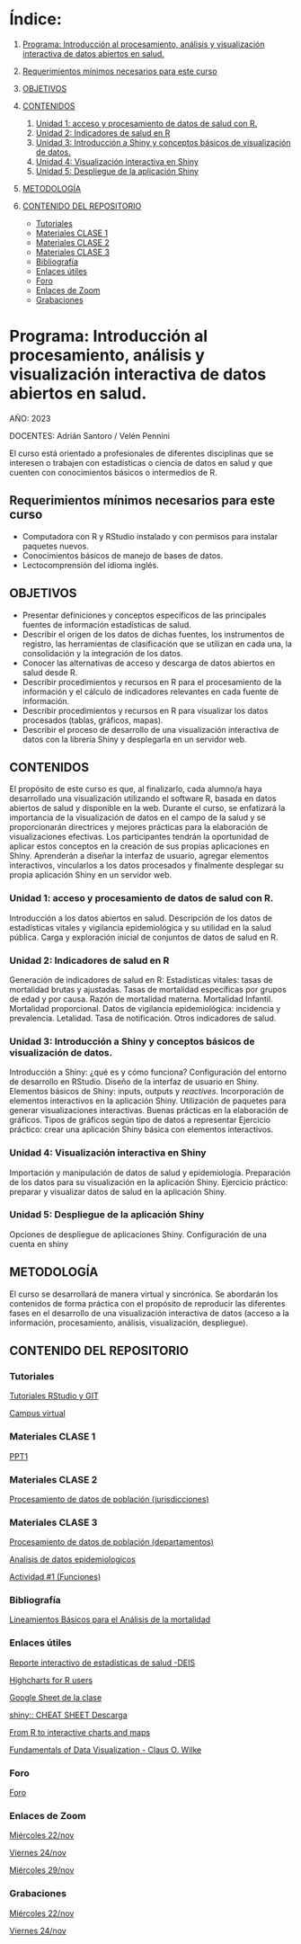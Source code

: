<!-- Índice -->
# **Índice:**

1. [Programa: Introducción al procesamiento, análisis y visualización interactiva de datos abiertos en salud.](#programa-introducción-al-procesamiento-análisis-y-visualización-interactiva-de-datos-abiertos-en-salud)
2. [Requerimientos mínimos necesarios para este curso](#requerimientos-m%C3%ADnimos-necesarios-para-este-curso)
3. [OBJETIVOS](#objetivos)
4. [CONTENIDOS](#contenidos)
    1. [Unidad 1: acceso y procesamiento de datos de salud con R.](#unidad-1-acceso-y-procesamiento-de-datos-de-salud-con-r)
    2. [Unidad 2: Indicadores de salud en R](#unidad-2-indicadores-de-salud-en-r)
    3. [Unidad 3: Introducción a Shiny y conceptos básicos de visualización de datos.](#unidad-3-introducción-a-shiny-y-conceptos-básicos-de-visualización-de-datos)
    4. [Unidad 4: Visualización interactiva en Shiny](#unidad-4-visualización-interactiva-en-shiny)
    5. [Unidad 5: Despliegue de la aplicación Shiny](#unidad-5-despliegue-de-la-aplicación-shiny)
     
5. [METODOLOGÍA](#metodología)
      
6. [CONTENIDO DEL REPOSITORIO](#contenido-del-repositorio)
    - [Tutoriales](#tutoriales)
    - [Materiales CLASE 1](#materiales-clase-1)
    - [Materiales CLASE 2](#materiales-clase-2)
    - [Materiales CLASE 3](#materiales-clase-3)
    - [Bibliografía](#bibliografía)
    - [Enlaces útiles](#enlaces-útiles)
    - [Foro](#foro)
    - [Enlaces de Zoom](#enlaces-de-zoom)
    - [Grabaciones](#grabaciones)
   

<!-- Contenido -->

# **Programa: Introducción al procesamiento, análisis y visualización interactiva de datos abiertos en salud.**

AÑO: 2023

DOCENTES: Adrián Santoro / Velén Pennini

El curso está orientado a profesionales de diferentes disciplinas que se interesen o trabajen con estadísticas o ciencia de datos en salud y que cuenten con conocimientos básicos o intermedios de R.

## Requerimientos mínimos necesarios para este curso 

- Computadora con R y RStudio instalado y con permisos para instalar paquetes nuevos.
- Conocimientos básicos de manejo de bases de datos.
- Lectocomprensión del idioma inglés.


## **OBJETIVOS**

- Presentar definiciones y conceptos específicos de las principales fuentes de información estadísticas de salud.
- Describir el origen de los datos de dichas fuentes, los instrumentos de registro, las herramientas de clasificación que se utilizan en cada una, la consolidación y la integración de los datos.
- Conocer las alternativas de acceso y descarga de datos abiertos en salud desde R.
- Describir procedimientos y recursos en R para el procesamiento de la información y el cálculo de indicadores relevantes en cada fuente de información.
- Describir procedimientos y recursos en R para visualizar los datos procesados (tablas, gráficos, mapas).
- Describir el proceso de desarrollo de una visualización interactiva de datos con la librería Shiny y desplegarla en un servidor web.


## **CONTENIDOS** 

El propósito de este curso es que, al finalizarlo, cada alumno/a haya desarrollado una visualización utilizando el software R, basada en datos abiertos de salud y disponible en la web. Durante el curso, se enfatizará la importancia de la visualización de datos en el campo de la salud y se proporcionarán directrices y mejores prácticas para la elaboración de visualizaciones efectivas. Los participantes tendrán la oportunidad de aplicar estos conceptos en la creación de sus propias aplicaciones en Shiny. Aprenderán a diseñar la interfaz de usuario, agregar elementos interactivos, vincularlos a los datos procesados y finalmente desplegar su propia aplicación Shiny en un servidor web.

### Unidad 1: acceso y procesamiento de datos de salud con R. 

Introducción a los datos abiertos en salud. Descripción de los datos de estadísticas vitales y vigilancia epidemiológica y su utilidad en la salud pública. Carga y exploración inicial de conjuntos de datos de salud en R.

### Unidad 2: Indicadores de salud en R 

Generación de indicadores de salud en R: Estadísticas vitales: tasas de mortalidad brutas y ajustadas. Tasas de mortalidad específicas por grupos de edad y por causa. Razón de mortalidad materna. Mortalidad Infantil. Mortalidad proporcional. Datos de vigilancia epidemiológica: incidencia y prevalencia. Letalidad. Tasa de notificación. Otros indicadores de salud.

### Unidad 3: Introducción a Shiny y conceptos básicos de visualización de datos. 

Introducción a Shiny: ¿qué es y cómo funciona? Configuración del entorno de desarrollo en RStudio. Diseño de la interfaz de usuario en Shiny. Elementos básicos de Shiny: inputs, outputs y _reactives_. Incorporación de elementos interactivos en la aplicación Shiny. Utilización de paquetes para generar visualizaciones interactivas.  Buenas prácticas en la elaboración de gráficos. Tipos de gráficos según tipo de datos a representar  Ejercicio práctico: crear una aplicación Shiny básica con elementos interactivos.

### Unidad 4: Visualización interactiva en Shiny 

Importación y manipulación de datos de salud y epidemiología. Preparación de los datos para su visualización en la aplicación Shiny. Ejercicio práctico: preparar y visualizar datos de salud en la aplicación Shiny.

### Unidad 5: Despliegue de la aplicación Shiny 

Opciones de despliegue de aplicaciones Shiny. Configuración de una cuenta en shiny



## **METODOLOGÍA**
El curso se desarrollará de manera virtual y sincrónica. Se abordarán los contenidos de forma práctica con el propósito de reproducir las diferentes fases en el desarrollo de una visualización interactiva de datos (acceso a la información, procesamiento, análisis, visualización, despliegue).


<!--
## **REQUISITOS PARA LA APROBACIÓN DE LA MATERIA**

### EVALUACIÓN
Para la aprobación de la asignatura es necesario cumplimentar el 80% de asistencia a las actividades sincrónicas, tener aprobados todos los Trabajos Prácticos y una evaluación final.
### ASISTENCIA A CLASES
El alumno debe cumplimentar el 80% de asistencia a las clases teóricas.

-->

## **CONTENIDO DEL REPOSITORIO**

### Tutoriales

[Tutoriales RStudio y GIT](https://agsantoro.github.io/untref2023/RMD/RMD002Tutorial/Tutorial1.html)

[Campus virtual](https://presenciales.untref.edu.ar/acceso.cgi)

### Materiales CLASE 1
[PPT1](https://agsantoro.github.io/untref2023/PPT/ppt1.html)
<!-- 
[PPT2](https://agsantoro.github.io/untref2023/PPT/ppt2.html) 
-->


### Materiales CLASE 2
[Procesamiento de datos de población (jurisdicciones)](https://agsantoro.github.io/untref2023/RMD/RMD001_Poblacion/01_ProyeccionesDePoblacion.html)


### Materiales CLASE 3
[Procesamiento de datos de población (departamentos)](https://agsantoro.github.io/VisualizacionDatos2023/RMD/RMD004_Deptos/03_ProyeccionesDepartamentos.html)

[Analisis de datos epidemiologicos](https://agsantoro.github.io/VisualizacionDatos2023/RMD/RMD003_Analisis/analisis_snvs.html)

[Actividad #1 (Funciones)](https://agsantoro.github.io/VisualizacionDatos2023/Actividades/act1.html)

<!--
### Materiales CLASE 4

[Procesamiento de datos de mortalidad y cálculo de tasas en lote](https://agsantoro.github.io/VisualizacionDatos2023/RMD/RMD005_Tasas/RMD005_tasas.html)

[PPT3](https://agsantoro.github.io/untref2023/PPT/ppt3.html)

[Practica en shiny 1](https://agsantoro.github.io/untref2023/RMD/RMD006_Practica1/practica_1.html)

[Grabación clase 4](https://drive.google.com/file/d/13t-PJ7m14ewaOJKyMTA7cFNkvIbIMM69/view)

### Materiales CLASE 5

[Tutorial despliegue ShinnyApps](https://agsantoro.github.io/untref2023/RMD/RMD002Tutorial/Tutorial2.html)

[Grabación clase 5](https://drive.google.com/file/d/1CRTpq6H-lcKGLGDsKj-KwNzTNDdxz6Qe/view)

### Materiales CLASE 6

[Grabación clase 6 (parte 1)](https://drive.google.com/file/d/1DameceF-oeyvqnDX75WfPaid3huEZKG8/view)

[Grabación clase 6 (parte 2)](https://drive.google.com/file/d/1wjGSE1L8k4DvevYg4JQ1NtWQshGEVszI/view)
-->

### Bibliografía

[Lineamientos Básicos para el Análisis de la mortalidad](https://iris.paho.org/bitstream/handle/10665.2/34492/9789275319819-spa.pdf?sequence=7&isAllowed=y)

### Enlaces útiles
[Reporte interactivo de estadísticas de salud -DEIS](https://www.argentina.gob.ar/salud/deis/reporte-interactivo)

[Highcharts for R users](https://www.highcharts.com/blog/tutorials/highcharts-for-r-users/)

[Google Sheet de la clase](https://docs.google.com/spreadsheets/d/1tol7FcFKQYHLMx0Zh9hqCG8IkqJdD79WSsdAJTlOJ0E/edit#gid=0)

[shiny:: CHEAT SHEET Descarga](https://github.com/rstudio/cheatsheets/raw/main/shiny.pdf)

[From R to interactive charts and maps](https://paldhous.github.io/NICAR/2017/r-to-javascript.html)

[Fundamentals of Data Visualization - Claus O. Wilke](https://clauswilke.com/dataviz/)

### Foro
[Foro](https://github.com/agsantoro/VisualizacionDatos2023/discussions)

### Enlaces de Zoom
[Miércoles 22/nov](https://paho-org.zoom.us/j/82797728601)

[Viernes 24/nov](https://paho-org.zoom.us/j/81894386805)
 
[Miércoles 29/nov](https://paho-org.zoom.us/j/82797728601)

<!--
Viernes 1/dic: https://paho-org.zoom.us/j/81894386805
 

Miércoles 6/dic: https://paho-org.zoom.us/j/82797728601
Viernes 8/dic: https://paho-org.zoom.us/j/81894386805
 

Miércoles 13/dic: https://paho-org.zoom.us/j/89165491235
Viernes 15/dic: https://paho-org.zoom.us/j/81894386805
-->

### Grabaciones
[Miércoles 22/nov](https://paho-org.zoom.us/rec/share/gOlHDKOu1YqO4gwTGzfhKLGWm8zcIsHc3O4Jqv1s0MzKJA0R4aXhRr_xTctL4Bue.PC0g8lYgYMBPxYJj)

[Viernes 24/nov](https://paho-org.zoom.us/rec/share/p9fRJmYMe7Shwe2IQ77U2ylJFRLyTz-ZBfeVsWbbaX8Wr5y9dE0I0kY2f98ybWgW.YKoXbxa1r2QpW6Wn)
